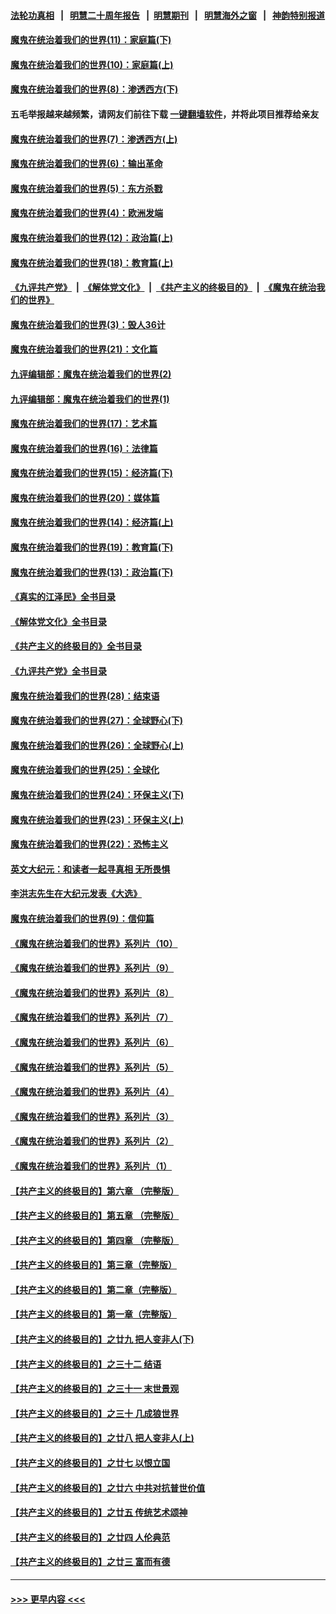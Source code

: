 #### [法轮功真相](https://github.com/gfw-breaker/truth/blob/master/README.md?t=0) &nbsp;&nbsp;|&nbsp;&nbsp; [明慧二十周年报告](https://github.com/gfw-breaker/mh-reports/blob/master/README.md?t=0) &nbsp;&nbsp;|&nbsp;&nbsp;[明慧期刊](https://github.com/gfw-breaker/mh-qikan) &nbsp;&nbsp;|&nbsp;&nbsp; [明慧海外之窗](https://github.com/gfw-breaker/mh-news/blob/master/README.md?t=0) &nbsp;&nbsp;|&nbsp;&nbsp; [神韵特别报道](https://github.com/gfw-breaker/mh-news/blob/master/shenyun.md?t=0)
#### [魔鬼在统治着我们的世界(11)：家庭篇(下)](../pages/nsc422/n10440961.md?t=12081301) 
#### [魔鬼在统治着我们的世界(10)：家庭篇(上)](../pages/nsc422/n10435448.md?t=12081301) 
#### [魔鬼在统治着我们的世界(8)：渗透西方(下)](../pages/nsc422/n10429603.md?t=12081301) 
#### 五毛举报越来越频繁，请网友们前往下载 [一键翻墙软件](https://github.com/gfw-breaker/ssr-accounts)，并将此项目推荐给亲友
#### [魔鬼在统治着我们的世界(7)：渗透西方(上)](../pages/nsc422/n10426013.md?t=12081301) 
#### [魔鬼在统治着我们的世界(6)：输出革命](../pages/nsc422/n10421536.md?t=12081301) 
#### [魔鬼在统治着我们的世界(5)：东方杀戮](../pages/nsc422/n10417707.md?t=12081301) 
#### [魔鬼在统治着我们的世界(4)：欧洲发端](../pages/nsc422/n10414890.md?t=12081301) 
#### [魔鬼在统治着我们的世界(12)：政治篇(上)](../pages/nsc422/n10444576.md?t=12081301) 
#### [魔鬼在统治着我们的世界(18)：教育篇(上)](../pages/nsc422/n10526970.md?t=12081301) 
#### [《九评共产党》](https://github.com/begood0513/9ping.md/blob/master/README.md) &nbsp;|&nbsp; [《解体党文化》](../../../../jtdwh.md/blob/master/README.md)  &nbsp;|&nbsp; [《共产主义的终极目的》](../../../../gczydzjmd.md/blob/master/README.md) &nbsp;|&nbsp; [《魔鬼在统治我们的世界》](../../../../mgztzwmdsj.md/blob/master/README.md) 
#### [魔鬼在统治着我们的世界(3)：毁人36计](../pages/nsc422/n10411583.md?t=12081301) 
#### [魔鬼在统治着我们的世界(21)：文化篇](../pages/nsc422/n10597706.md?t=12081301) 
#### [九评编辑部：魔鬼在统治着我们的世界(2)](../pages/nsc422/n10410036.md?t=12081301) 
#### [九评编辑部：魔鬼在统治着我们的世界(1)](../pages/nsc422/n10406825.md?t=12081301) 
#### [魔鬼在统治着我们的世界(17)：艺术篇](../pages/nsc422/n10499093.md?t=12081301) 
#### [魔鬼在统治着我们的世界(16)：法律篇](../pages/nsc422/n10485969.md?t=12081301) 
#### [魔鬼在统治着我们的世界(15)：经济篇(下)](../pages/nsc422/n10469975.md?t=12081301) 
#### [魔鬼在统治着我们的世界(20)：媒体篇](../pages/nsc422/n10586579.md?t=12081301) 
#### [魔鬼在统治着我们的世界(14)：经济篇(上)](../pages/nsc422/n10457370.md?t=12081301) 
#### [魔鬼在统治着我们的世界(19)：教育篇(下)](../pages/nsc422/n10564808.md?t=12081301) 
#### [魔鬼在统治着我们的世界(13)：政治篇(下)](../pages/nsc422/n10448270.md?t=12081301) 
#### [《真实的江泽民》全书目录](../pages/nsc422/n13721399.md?t=12081301) 
#### [《解体党文化》全书目录](../pages/nsc422/n13721157.md?t=12081301) 
#### [《共产主义的终极目的》全书目录](../pages/nsc422/n13721048.md?t=12081301) 
#### [《九评共产党》全书目录](../pages/nsc422/n13708085.md?t=12081301) 
#### [魔鬼在统治着我们的世界(28)：结束语](../pages/nsc422/n10936246.md?t=12081301) 
#### [魔鬼在统治着我们的世界(27)：全球野心(下)](../pages/nsc422/n10928319.md?t=12081301) 
#### [魔鬼在统治着我们的世界(26)：全球野心(上)](../pages/nsc422/n10900318.md?t=12081301) 
#### [魔鬼在统治着我们的世界(25)：全球化](../pages/nsc422/n10788205.md?t=12081301) 
#### [魔鬼在统治着我们的世界(24)：环保主义(下)](../pages/nsc422/n10695307.md?t=12081301) 
#### [魔鬼在统治着我们的世界(23)：环保主义(上)](../pages/nsc422/n10688613.md?t=12081301) 
#### [魔鬼在统治着我们的世界(22)：恐怖主义](../pages/nsc422/n10614727.md?t=12081301) 
#### [英文大纪元：和读者一起寻真相 无所畏惧](../pages/nsc422/n12542027.md?t=12081301) 
#### [李洪志先生在大纪元发表《大选》](../pages/nsc422/n12534746.md?t=12081301) 
#### [魔鬼在统治着我们的世界(9)：信仰篇](../pages/nsc422/n10432159.md?t=12081301) 
#### [《魔鬼在统治着我们的世界》系列片（10）](../pages/nsc422/n12292670.md?t=12081301) 
#### [《魔鬼在统治着我们的世界》系列片（9）](../pages/nsc422/n12290859.md?t=12081301) 
#### [《魔鬼在统治着我们的世界》系列片（8）](../pages/nsc422/n12287445.md?t=12081301) 
#### [《魔鬼在统治着我们的世界》系列片（7）](../pages/nsc422/n12283425.md?t=12081301) 
#### [《魔鬼在统治着我们的世界》系列片（6）](../pages/nsc422/n12282314.md?t=12081301) 
#### [《魔鬼在统治着我们的世界》系列片（5）](../pages/nsc422/n12281419.md?t=12081301) 
#### [《魔鬼在统治着我们的世界》系列片（4）](../pages/nsc422/n12274024.md?t=12081301) 
#### [《魔鬼在统治着我们的世界》系列片（3）](../pages/nsc422/n12271322.md?t=12081301) 
#### [《魔鬼在统治着我们的世界》系列片（2）](../pages/nsc422/n12269049.md?t=12081301) 
#### [《魔鬼在统治着我们的世界》系列片（1）](../pages/nsc422/n12267575.md?t=12081301) 
#### [【共产主义的终极目的】第六章 （完整版）](../pages/nsc422/n11428913.md?t=12081301) 
#### [【共产主义的终极目的】第五章 （完整版）](../pages/nsc422/n11428912.md?t=12081301) 
#### [【共产主义的终极目的】第四章 （完整版）](../pages/nsc422/n11428907.md?t=12081301) 
#### [【共产主义的终极目的】第三章（完整版）](../pages/nsc422/n11428848.md?t=12081301) 
#### [【共产主义的终极目的】第二章（完整版）](../pages/nsc422/n11428831.md?t=12081301) 
#### [【共产主义的终极目的】第一章（完整版）](../pages/nsc422/n11417651.md?t=12081301) 
#### [【共产主义的终极目的】之廿九 把人变非人(下)](../pages/nsc422/n11344140.md?t=12081301) 
#### [【共产主义的终极目的】之三十二 结语](../pages/nsc422/n11360535.md?t=12081301) 
#### [【共产主义的终极目的】之三十一 末世景观](../pages/nsc422/n11351129.md?t=12081301) 
#### [【共产主义的终极目的】之三十 几成狼世界](../pages/nsc422/n11348280.md?t=12081301) 
#### [【共产主义的终极目的】之廿八 把人变非人(上)](../pages/nsc422/n11340492.md?t=12081301) 
#### [【共产主义的终极目的】之廿七 以恨立国](../pages/nsc422/n11336944.md?t=12081301) 
#### [【共产主义的终极目的】之廿六 中共对抗普世价值](../pages/nsc422/n11324785.md?t=12081301) 
#### [【共产主义的终极目的】之廿五 传统艺术颂神](../pages/nsc422/n11296396.md?t=12081301) 
#### [【共产主义的终极目的】之廿四 人伦典范](../pages/nsc422/n11296397.md?t=12081301) 
#### [【共产主义的终极目的】之廿三 富而有德](../pages/nsc422/n11283598.md?t=12081301) 

----
#### [ >>> 更早内容 <<< ](../indexes/nsc422-earlier.md)
